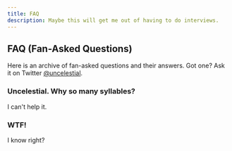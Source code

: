 ```yaml
---
title: FAQ
description: Maybe this will get me out of having to do interviews. 
---
```


## FAQ (Fan-Asked Questions)

Here is an archive of fan-asked questions and their answers. Got one? Ask it on Twitter [@uncelestial](http://www.twitter.com/uncelestial).

### Uncelestial. Why so many syllables?

I can't help it.

### WTF!

I know right?
